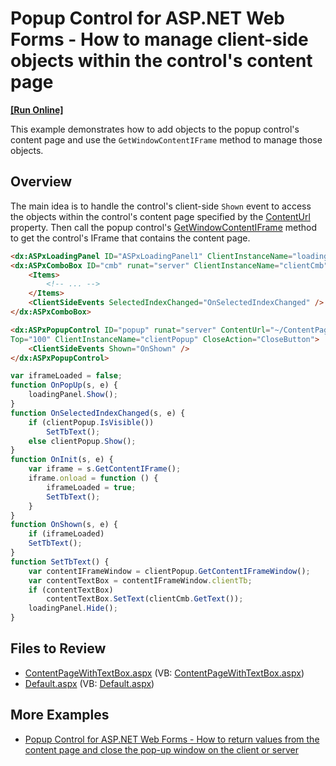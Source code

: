 # Popup Control for ASP.NET Web Forms - How to manage client-side objects within the control's content page
<!-- run online -->
**[[Run Online]](https://codecentral.devexpress.com/e3928/)**
<!-- run online end -->

This example demonstrates how to add objects to the popup control's content page and use the `GetWindowContentIFrame` method to manage those objects.

## Overview

The main idea is to handle the control's client-side `Shown` event to access the objects within the control's content page specified by the [ContentUrl](https://docs.devexpress.com/AspNet/DevExpress.Web.PopupWindow.ContentUrl) property. Then call the popup control's [GetWindowContentIFrame](https://docs.devexpress.com/AspNet/js-ASPxClientPopupControl.GetWindowContentIFrame(window)) method to get the control's IFrame that contains the content page.


```aspx
<dx:ASPxLoadingPanel ID="ASPxLoadingPanel1" ClientInstanceName="loadingPanel" Modal="true" runat="server"></dx:ASPxLoadingPanel>
<dx:ASPxComboBox ID="cmb" runat="server" ClientInstanceName="clientCmb">
    <Items>
        <!-- ... -->
    </Items>
    <ClientSideEvents SelectedIndexChanged="OnSelectedIndexChanged" />
</dx:ASPxComboBox>

<dx:ASPxPopupControl ID="popup" runat="server" ContentUrl="~/ContentPageWithTextBox.aspx"
Top="100" ClientInstanceName="clientPopup" CloseAction="CloseButton">
    <ClientSideEvents Shown="OnShown" />
</dx:ASPxPopupControl> 

```

```js
var iframeLoaded = false;
function OnPopUp(s, e) {
	loadingPanel.Show();
}
function OnSelectedIndexChanged(s, e) {
	if (clientPopup.IsVisible())
		SetTbText();
	else clientPopup.Show();
}
function OnInit(s, e) {
	var iframe = s.GetContentIFrame();
	iframe.onload = function () {
		iframeLoaded = true;
		SetTbText();
	}
}
function OnShown(s, e) {
	if (iframeLoaded)
	SetTbText();
}
function SetTbText() {
	var contentIFrameWindow = clientPopup.GetContentIFrameWindow();
	var contentTextBox = contentIFrameWindow.clientTb;
	if (contentTextBox)
		contentTextBox.SetText(clientCmb.GetText());
	loadingPanel.Hide();
}
```

## Files to Review

* [ContentPageWithTextBox.aspx](./CS/ContentPageWithTextBox.aspx) (VB: [ContentPageWithTextBox.aspx](./VB/ContentPageWithTextBox.aspx))
* [Default.aspx](./CS/Default.aspx) (VB: [Default.aspx](./VB/Default.aspx))

## More Examples

* [Popup Control for ASP.NET Web Forms - How to return values from the content page and close the pop-up window on the client or server](https://github.com/DevExpress-Examples/asp-net-web-forms-popup-control-get-value-from-content-page-and-close-popup)
